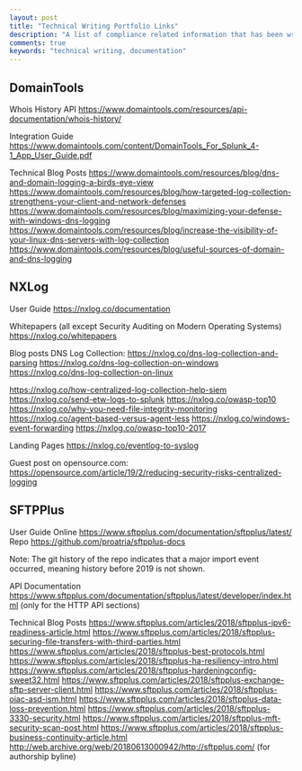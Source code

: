 ```yaml
---
layout: post
title: "Technical Writing Portfolio Links"
description: "A list of compliance related information that has been written"
comments: true
keywords: "technical writing, documentation"
---
```


## DomainTools

Whois History API
https://www.domaintools.com/resources/api-documentation/whois-history/

Integration Guide
https://www.domaintools.com/content/DomainTools_For_Splunk_4-1_App_User_Guide.pdf

Technical Blog Posts
https://www.domaintools.com/resources/blog/dns-and-domain-logging-a-birds-eye-view
https://www.domaintools.com/resources/blog/how-targeted-log-collection-strengthens-your-client-and-network-defenses
https://www.domaintools.com/resources/blog/maximizing-your-defense-with-windows-dns-logging
https://www.domaintools.com/resources/blog/increase-the-visibility-of-your-linux-dns-servers-with-log-collection
https://www.domaintools.com/resources/blog/useful-sources-of-domain-and-dns-logging

## NXLog

User Guide
https://nxlog.co/documentation

Whitepapers (all except Security Auditing on Modern Operating Systems)
https://nxlog.co/whitepapers

Blog posts
DNS Log Collection:
https://nxlog.co/dns-log-collection-and-parsing
https://nxlog.co/dns-log-collection-on-windows
https://nxlog.co/dns-log-collection-on-linux

https://nxlog.co/how-centralized-log-collection-help-siem
https://nxlog.co/send-etw-logs-to-splunk
https://nxlog.co/owasp-top10
https://nxlog.co/why-you-need-file-integrity-monitoring
https://nxlog.co/agent-based-versus-agent-less
https://nxlog.co/windows-event-forwarding
https://nxlog.co/owasp-top10-2017

Landing Pages
https://nxlog.co/eventlog-to-syslog

Guest post on opensource.com:
https://opensource.com/article/19/2/reducing-security-risks-centralized-logging


## SFTPPlus

User Guide
Online https://www.sftpplus.com/documentation/sftpplus/latest/
Repo https://github.com/proatria/sftpplus-docs

Note: The git history of the repo indicates that a major import event occurred, meaning history before 2019 is not shown.

API Documentation
https://www.sftpplus.com/documentation/sftpplus/latest/developer/index.html (only for the HTTP API sections)

Technical Blog Posts
https://www.sftpplus.com/articles/2018/sftpplus-ipv6-readiness-article.html
https://www.sftpplus.com/articles/2018/sftpplus-securing-file-transfers-with-third-parties.html
https://www.sftpplus.com/articles/2018/sftpplus-best-protocols.html
https://www.sftpplus.com/articles/2018/sftpplus-ha-resiliency-intro.html
https://www.sftpplus.com/articles/2018/sftpplus-hardeningconfig-sweet32.html
https://www.sftpplus.com/articles/2018/sftpplus-exchange-sftp-server-client.html
https://www.sftpplus.com/articles/2018/sftpplus-oiac-asd-ism.html
https://www.sftpplus.com/articles/2018/sftpplus-data-loss-prevention.html
https://www.sftpplus.com/articles/2018/sftpplus-3330-security.html
https://www.sftpplus.com/articles/2018/sftpplus-mft-security-scan-post.html
https://www.sftpplus.com/articles/2018/sftpplus-business-continuity-article.html
http://web.archive.org/web/20180613000942/http://sftpplus.com/ (for authorship byline)
